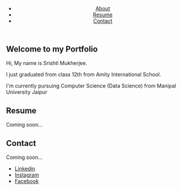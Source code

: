 <html>
<head>
    <title>Srishti Mukherjee - Portfolio</title>
    <link rel="stylesheet" href="task.css">
</head>
<body>
    <header>
        <nav>
            <ul>
                <li><a href="#about">About</a></li>
                <li><a href="#resume">Resume</a></li>
                <li><a href="#contact">Contact</a></li>
            </ul>
        </nav>
    </header>
    <main>
        <section id="about">
            <h1>Welcome to my Portfolio</h1>
            <p>Hi, My name is Srishti Mukherjee.</p>
            <p>I just graduated from class 12th from Amity International School.</p>
            <p>I'm currently pursuing Computer Science (Data Science) from Manipal University Jaipur</p>
        </section>
        <section id="resume">
            <!-- Add your resume content here -->
            <h2>Resume</h2>
            <p>Coming soon...</p>
        </section>
        <section id="contact">
            <!-- Add your contact information here -->
            <h2>Contact</h2>
            <p>Coming soon...</p>
        </section>
    </main>
    <footer>
        <ul>
            <li><a href="https://www.linkedin.com/" target="_blank">Linkedin</a></li>
            <li><a href="https://www.instagram.com/" target="_blank">Instagram</a></li>
            <li><a href="https://www.facebook.com/" target="_blank">Facebook</a></li>
        </ul>
    </footer>
</body>
</html>
